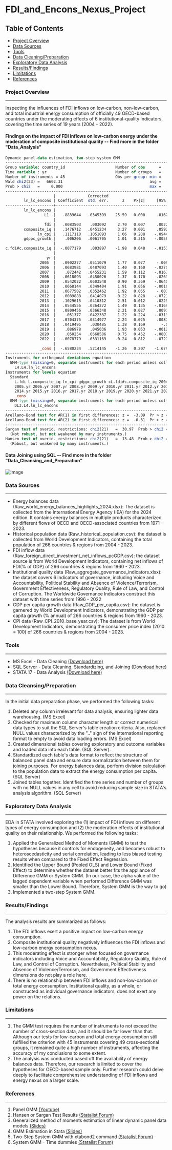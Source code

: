 # FDI_and_Encons_Nexus_Project

## Table of Contents
- [Project Overview](#project-overview)
- [Data Sources](#data-sources)
- [Tools](#tools)
- [Data Cleaning/Preparation](#data-cleansingpreparation)
- [Exploratory Data Analysis](#exploratory-data-analysis)
- [Results/Findings](#resultsfindings)
- [Limitations](#limitations)
- [References](#references)

### Project Overview
---
Inspecting the influences of FDI inflows on low-carbon, non-low-carbon, and total industrial energy consumption of officially 49 OECD-based countries under the moderating effects of 6 institutional-quality indicators, covering the time series of 19 years (2004 - 2022). 

#### Findings on the impact of FDI inflows on low-carbon energy under the moderation of composite institutional quality -- Find more in the folder "Data_Analysis"
```Stata
Dynamic panel-data estimation, two-step system GMM
------------------------------------------------------------------------------
Group variable: country_id                      Number of obs      =       846
Time variable : yr                              Number of groups   =        47
Number of instruments = 45                      Obs per group: min =        18
Wald chi2(23) =   6602.31                                      avg =     18.00
Prob > chi2   =     0.000                                      max =        18
--------------------------------------------------------------------------------------
                     |              Corrected
        ln_lc_encons | Coefficient  std. err.      z    P>|z|     [95% conf. interval]
---------------------+----------------------------------------------------------------
        ln_lc_encons |
                 L1. |   .8839644   .0345399    25.59   0.000     .8162673    .9516614
                     |
                 fdi |   .0083503    .003092     2.70   0.007     .0022901    .0144105
        composite_iq |   .1476712   .0451234     3.27   0.001     .0592309    .2361115
              ln_cpi |   .1117118   .1051893     1.06   0.288    -.0944555    .3178791
        gdppc_growth |    .006206   .0061705     1.01   0.315    -.0058879       .0183
                     |
c.fdi#c.composite_iq |  -.0077179    .003897    -1.98   0.048    -.0153558     -.00008
                     |
                  yr |
               2005  |   .0902277   .0511079     1.77   0.077     -.009942    .1903974
               2006  |   .0683981   .0487093     1.40   0.160    -.0270703    .1638666
               2007  |    .072442   .0455231     1.59   0.112    -.0167818    .1616657
               2008  |   .0618093   .0450026     1.37   0.170    -.0263942    .1500128
               2009  |   .0542022   .0603548     0.90   0.369    -.0640909    .1724954
               2010  |   .0668144   .0349404     1.91   0.056    -.0016675    .1352963
               2011  |   .0677502   .0352462     1.92   0.055     -.001331    .1368315
               2012  |   .0089888   .0414079     0.22   0.828    -.0721691    .0901467
               2013  |   .1029615   .0410312     2.51   0.012     .0225419    .1833811
               2014  |   .0544556   .0364272     1.49   0.135    -.0169403    .1258516
               2015  |   .0809456   .0366348     2.21   0.027     .0091426    .1527485
               2016  |    .051377   .0422337     1.22   0.224    -.0313996    .1341536
               2017  |   .0704375   .0314977     2.24   0.025     .0087032    .1321719
               2018  |   .0419495    .030485     1.38   0.169       -.0178    .1016989
               2019  |    .086978    .045036     1.93   0.053    -.0012911     .175247
               2020  |    .050254   .0668586     0.75   0.452    -.0807864    .1812944
               2022  |  -.0078779   .0331169    -0.24   0.812    -.0727858    .0570301
                     |
               _cons |  -.6580234   .5214145    -1.26   0.207    -1.679977    .3639301
--------------------------------------------------------------------------------------
Instruments for orthogonal deviations equation
  GMM-type (missing=0, separate instruments for each period unless collapsed)
    L4.L4.ln_lc_encons
Instruments for levels equation
  Standard
    L.fdi L.composite_iq ln_cpi gdppc_growth cL.fdi#c.composite_iq 2004b.yr
    2005.yr 2006.yr 2007.yr 2008.yr 2009.yr 2010.yr 2011.yr 2012.yr 2013.yr
    2014.yr 2015.yr 2016.yr 2017.yr 2018.yr 2019.yr 2020.yr 2021.yr 2022.yr
    _cons
  GMM-type (missing=0, separate instruments for each period unless collapsed)
    DL3.L4.ln_lc_encons
------------------------------------------------------------------------------
Arellano-Bond test for AR(1) in first differences: z =  -3.09  Pr > z =  0.002
Arellano-Bond test for AR(2) in first differences: z =  -0.31  Pr > z =  0.758
------------------------------------------------------------------------------
Sargan test of overid. restrictions: chi2(21)   =  30.97  Prob > chi2 =  0.074
  (Not robust, but not weakened by many instruments.)
Hansen test of overid. restrictions: chi2(21)   =  13.48  Prob > chi2 =  0.891
  (Robust, but weakened by many instruments.)
```
#### Data Joining using SQL -- Find more in the folder "Data_Cleansing_and_Preparation"
![image](https://github.com/user-attachments/assets/ddebc730-4045-4511-96f4-243ff1da89d8)



### Data Sources
---
- Energy balances data (Raw_world_energy_balances_highlights_2024.xlsx): The dataset is collected from the International Energy Agency (IEA) for the 2024 edition. It contains energy balances in multiple products characterized by different flows of OECD and OECD-associated countries from 1971 - 2023.
- Historical population data (Raw_historical_population.csv): the dataset is collected from World Development Indicators, containing the total population of 266 countries & regions from 2004 - 2023.
- FDI inflow data (Raw_foreign_direct_investment_net_inflows_pcGDP.csv): the dataset source is from World Development Indicators, containing net inflows of FDI(% of GDP) of 266 countries & regions from 1960 - 2023.
- Institutional quality data (Raw_aggregate_governance_indicators.xlsx): the dataset covers 6 indicators of governance, including Voice and Accountability, Political Stability and Absence of Violence/Terrorism, Government Effectiveness, Regulatory Quality, Rule of Law, and Control of Corruption. The Worldwide Governance Indicators construct this dataset with time series from 1996 - 2022
- GDP per capita growth data (Raw_GDP_per_capita.csv): the dataset is garnered by World Development Indicators, demonstrating the GDP per capita growth (% annual) of 266 countries & regions from 1960 - 2023.
- CPI data (Raw_CPI_2010_base_year.csv): The dataset is from World Development Indicators, demonstrating the consumer price index (2010 = 100) of 266 countries & regions from 2004 - 2023.

### Tools
---
- MS Excel - Data Cleaning [(Download here)](https://www.microsoft.com/en-us/microsoft-365/excel)
- SQL Server - Data Cleaning, Standardizing, and Joining [(Download here)](https://www.microsoft.com/en-us/sql-server/sql-server-downloads)
- STATA 17 - Data Analysis [(Download here)](https://download.stata.com/download/)

### Data Cleansing/Preparation
---
In the initial data preparation phase, we performed the following tasks:
1. Deleted any column irrelevant for data analysis, ensuring lighter data warehousing. (MS Excel)
2. Checked for maximum column character length or correct numerical data types to suit the SQL Server's table creation criteria. Also, replaced NULL values characterized by the ".." sign of the international reporting format to empty to avoid data loading errors. (MS Excel)
3. Created dimensional tables covering exploratory and outcome variables and loaded data into each table. (SQL Server).
4. Standardized each table's data format to reflect the structure of balanced panel data and ensure data normalization between them for joining purposes. For energy balances data, perform division calculation to the population data to extract the energy consumption per capita. (SQL Server)
5. Joined tables together. Identified the time series and number of groups with no NULL values in any cell to avoid reducing sample size in STATA's analysis algorithm. (SQL Server)

### Exploratory Data Analysis
---
EDA in STATA involved exploring the (1) impact of FDI inflows on different types of energy consumption and (2) the moderation effects of institutional quality on their relationship. We performed the following tasks:
1. Applied the Generalized Method of Moments (GMM) to test the hypotheses because it controls for endogeneity, and becomes robust to heteroscedasticity and serial correlation, leading to less biased testing results when compared to the Fixed Effect Regression.
2. Identified the Upper Bound (Pooled OLS) and Lower Bound (Fixed Effect) to determine whether the dataset better fits the appliance of Difference GMM or System GMM. (In our case, the alpha value of the lagged dependent variable when performed Difference GMM was smaller than the Lower Bound. Therefore, System GMM is the way to go)
3. Implemented a two-step System GMM.

### Results/Findings
---
The analysis results are summarized as follows:
1. The FDI inflows exert a positive impact on low-carbon energy consumption. 
2. Composite institutional quality negatively influences the FDI inflows and low-carbon energy consumption nexus.
3. This moderating effect is stronger when focused on governance indicators including Voice and Accountability, Regulatory Quality, Rule of Law, and Control of Corruption. Nevertheless, Political Stability and Absence of Violence/Terrorism, and Government Effectiveness dimensions do not play a role here.
4. There is no relationship between FDI inflows and non-low-carbon or total energy consumption. Institutional quality, as a whole, or constructed as individual governance indicators, does not exert any power on the relations.

### Limitations
---
1. The GMM test requires the number of instruments to not exceed the number of cross-section data, and it should be far lower than that. Although our tests for low-carbon and total energy consumption still fulfilled the criterion with 45 instruments covering 49 cross-sectional groups, it remained quite a high number of instruments, affecting the accuracy of my conclusions to some extent.
2. The analysis was conducted based off the availability of energy balances data. Therefore, our research is limited to cover the hypotheses for OECD-based sample only. Further research could delve deeply to facilitate comprehensive understanding of FDI inflows and energy nexus on a larger scale.

### References
---
1. Panel GMM [(Youtube)](https://www.youtube.com/watch?v=Ou4BwR4M6do&list=PL6Y8SvWdPo08BIszhwcL2jydMgBXMCKwb)
2. Hansen or Sargan Test Results [(Statalist Forum)](https://www.statalist.org/forums/forum/general-stata-discussion/general/1432620-xtabond2-system-gmm-robust-estimation-do-i-use-hansen-or-sargan-test-results)
3. Generalized method of moments estimation of linear dynamic panel data models [(Slides)](http://repec.org/usug2019/Kripfganz_uk19.pdf)
4. GMM Estimation in Stata [(Slides)](https://ocw.mit.edu/courses/14-382-econometrics-spring-2017/33c39c3c1de04b9ef16e780dd8b4fa98_MIT14_382S17_GMMslides.pdf)
5. Two-Step System GMM with xtabond2 command [(Statalist Forum)](https://www.statalist.org/forums/forum/general-stata-discussion/general/1681664-two-step-system-gmm-with-xtabond2-command)
6. System GMM - Time dummies [(Statalist Forum)](https://www.statalist.org/forums/forum/general-stata-discussion/general/1357268-system-gmm-time-dummies)
